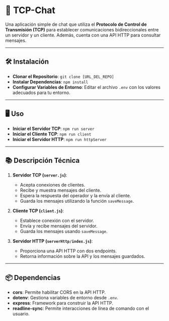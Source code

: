 # 🚀 **TCP-Chat**

Una aplicación simple de chat que utiliza el **Protocolo de Control de Transmisión (TCP)** para establecer comunicaciones bidireccionales entre un servidor y un cliente. Además, cuenta con una API HTTP para consultar mensajes.

---

## 🛠 **Instalación**

- **Clonar el Repositorio**: `git clone [URL_DEL_REPO]`
- **Instalar Dependencias**: `npm install`
- **Configurar Variables de Entorno**: Editar el archivo `.env` con los valores adecuados para tu entorno.

---

## 🖥 **Uso**

- **Iniciar el Servidor TCP**: `npm run server`
- **Iniciar el Cliente TCP**: `npm run client`
- **Iniciar el Servidor HTTP**: `npm run httpServer`

---

## 📚 **Descripción Técnica**

1. **Servidor TCP (`server.js`)**:
   - Acepta conexiones de clientes.
   - Recibe y muestra mensajes del cliente.
   - Espera la respuesta del operador y la envía al cliente.
   - Guarda los mensajes utilizando la función `saveMessage`.

2. **Cliente TCP (`client.js`)**:
   - Establece conexión con el servidor.
   - Envía y recibe mensajes del servidor.
   - Guarda los mensajes usando `saveMessage`.

3. **Servidor HTTP (`serverHttp/index.js`)**:
   - Proporciona una API HTTP con dos endpoints.
   - Retorna información sobre la API y los mensajes guardados.

---

## 📦 **Dependencias**

- **cors**: Permite habilitar CORS en la API HTTP.
- **dotenv**: Gestiona variables de entorno desde `.env`.
- **express**: Framework para construir la API HTTP.
- **readline-sync**: Permite interacciones de línea de comando con el usuario.
